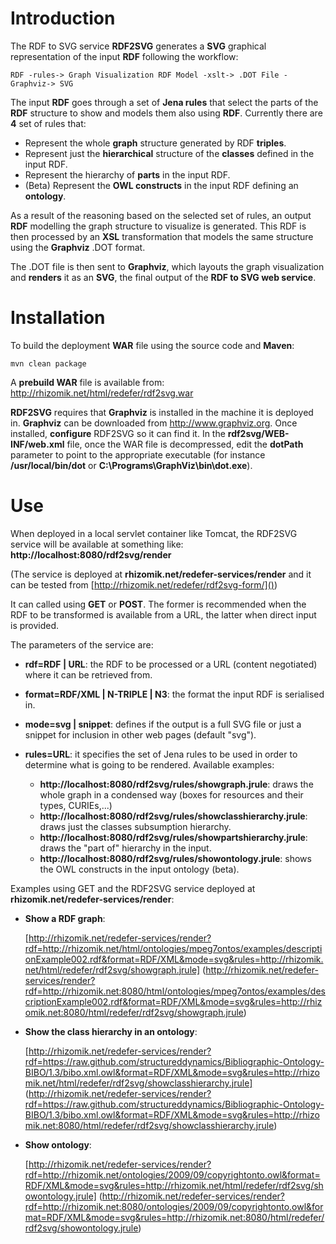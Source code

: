 # Introduction

The RDF to SVG service **RDF2SVG** generates a **SVG** graphical representation of the input **RDF** following the workflow:

    RDF -rules-> Graph Visualization RDF Model -xslt-> .DOT File -Graphviz-> SVG

The input **RDF** goes through a set of **Jena rules** that select the parts of the **RDF** structure to show and models them also using **RDF**. Currently there are **4** set of rules that:
 
* Represent the whole **graph** structure generated by RDF **triples**.
* Represent just the **hierarchical** structure of the **classes** defined in the input RDF.
* Represent the hierarchy of **parts** in the input RDF.
* (Beta) Represent the **OWL constructs** in the input RDF defining an **ontology**.

As a result of the reasoning based on the selected set of rules, an output **RDF** modelling the graph structure to visualize is generated. This RDF is then processed by an **XSL** transformation that models the same structure using the **Graphviz** .DOT format. 

The .DOT file is then sent to **Graphviz**, which layouts the graph visualization and **renders** it as an **SVG**, the final output of the **RDF to SVG web service**.

# Installation

To build the deployment **WAR** file using the source code and **Maven**:

    mvn clean package
    
A **prebuild WAR** file is available from: http://rhizomik.net/html/redefer/rdf2svg.war

**RDF2SVG** requires that **Graphviz** is installed in the machine it is deployed in. **Graphviz** can be downloaded 
from http://www.graphviz.org. Once installed, **configure** RDF2SVG so it can find it. In the 
**rdf2svg/WEB-INF/web.xml** file, once the WAR file is decompressed, edit the **dotPath** parameter to point
to the appropriate executable (for instance **/usr/local/bin/dot** or **C:\\Programs\\GraphViz\\bin\\dot.exe**).


# Use

When deployed in a local servlet container like Tomcat, the RDF2SVG service will be available at something like: **http://localhost:8080/rdf2svg/render**

(The service is deployed at **rhizomik.net/redefer-services/render** and it can be tested from [http://rhizomik.net/redefer/rdf2svg-form/]())

It can called using **GET** or **POST**. The former is recommended when the RDF to be transformed is available from a URL, the latter when direct input is provided.

The parameters of the service are:

*   **rdf=RDF | URL**: the RDF to be processed or a URL (content negotiated) where it can be retrieved from.
*   **format=RDF/XML | N-TRIPLE | N3**: the format the input RDF is serialised in.
*   **mode=svg | snippet**: defines if the output is a full SVG file or just a snippet for inclusion in other web pages (default "svg").
*   **rules=URL**: it specifies the set of Jena rules to be used in order to determine what is going to be rendered. Available examples:

    * **http://localhost:8080/rdf2svg/rules/showgraph.jrule**: draws the whole graph in a condensed way (boxes for resources and their types, CURIEs,...)
    * **http://localhost:8080/rdf2svg/rules/showclasshierarchy.jrule**: draws just the classes subsumption hierarchy.
    * **http://localhost:8080/rdf2svg/rules/showpartshierarchy.jrule**: draws the "part of" hierarchy in the input.
    * **http://localhost:8080/rdf2svg/rules/showontology.jrule**: shows the OWL constructs in the input ontology (beta).

Examples using GET and the RDF2SVG service deployed at **rhizomik.net/redefer-services/render**:

*   **Show a RDF graph**:
    
    [http://rhizomik.net/redefer-services/render?rdf=http://rhizomik.net/html/ontologies/mpeg7ontos/examples/descriptionExample002.rdf&format=RDF/XML&mode=svg&rules=http://rhizomik.net/html/redefer/rdf2svg/showgraph.jrule]
    (http://rhizomik.net/redefer-services/render?rdf=http://rhizomik.net:8080/html/ontologies/mpeg7ontos/examples/descriptionExample002.rdf&format=RDF/XML&mode=svg&rules=http://rhizomik.net:8080/html/redefer/rdf2svg/showgraph.jrule)

*   **Show the class hierarchy in an ontology**:
    
    [http://rhizomik.net/redefer-services/render?rdf=https://raw.github.com/structureddynamics/Bibliographic-Ontology-BIBO/1.3/bibo.xml.owl&format=RDF/XML&mode=svg&rules=http://rhizomik.net/html/redefer/rdf2svg/showclasshierarchy.jrule]
    (http://rhizomik.net/redefer-services/render?rdf=https://raw.github.com/structureddynamics/Bibliographic-Ontology-BIBO/1.3/bibo.xml.owl&format=RDF/XML&mode=svg&rules=http://rhizomik.net:8080/html/redefer/rdf2svg/showclasshierarchy.jrule)
    
*   **Show ontology**:
    
    [http://rhizomik.net/redefer-services/render?rdf=http://rhizomik.net/ontologies/2009/09/copyrightonto.owl&format=RDF/XML&mode=svg&rules=http://rhizomik.net/html/redefer/rdf2svg/showontology.jrule]
    (http://rhizomik.net/redefer-services/render?rdf=http://rhizomik.net:8080/ontologies/2009/09/copyrightonto.owl&format=RDF/XML&mode=svg&rules=http://rhizomik.net:8080/html/redefer/rdf2svg/showontology.jrule)
